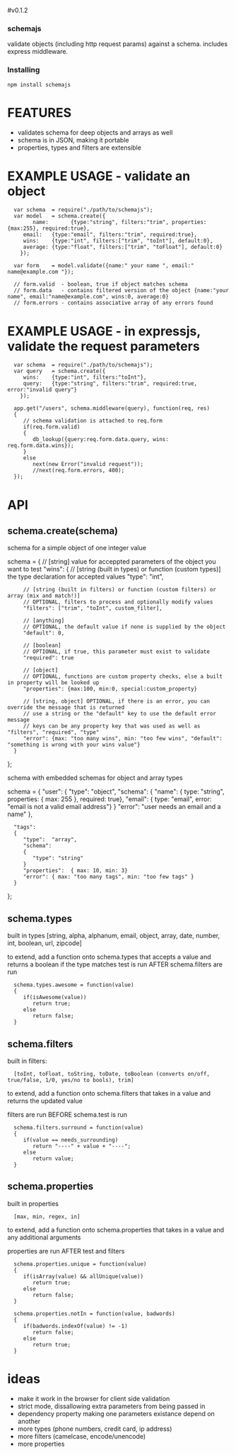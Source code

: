 #v0.1.2

### schemajs

validate objects (including http request params) against a schema. includes express middleware.

### Installing 

	npm install schemajs

# FEATURES
 - validates schema for deep objects and arrays as well
 - schema is in JSON, making it portable
 - properties, types and filters are extensible

# EXAMPLE USAGE - validate an object

      var schema  = require("./path/to/schemajs");
      var model   = schema.create({
			name:		{type:"string", filters:"trim", properties:{max:255}, required:true},
         email:   {type:"email", filters:"trim", required:true},
         wins:    {type:"int", filters:["trim", "toInt"], default:0},
         average: {type:"float", filters:["trim", "toFloat"], default:0}
		});

      var form    = model.validate({name:" your name ", email:" name@example.com "});

      // form.valid  - boolean, true if object matches schema
      // form.data   - contains filtered version of the object {name:"your name", email:"name@example.com", wins:0, average:0}
      // form.errors - contains associative array of any errors found

# EXAMPLE USAGE - in expressjs, validate the request parameters

      var schema  = require("./path/to/schemajs");
      var query   = schema.create({
         wins:    {type:"int", filters:"toInt"},
         query:   {type:"string", filters:"trim", required:true, error:"invalid query"}
		});

      app.get("/users", schema.middleware(query), function(req, res)
      {
         // schema validation is attached to req.form
         if(req.form.valid)
         {
            db_lookup({query:req.form.data.query, wins: req.form.data.wins});
         }
         else
            next(new Error("invalid request"));
            //next(req.form.errors, 400);
      });

# API 

## schema.create(schema)

schema for a simple object of one integer value

   schema =
   {
      // [string] value for acceppted parameters of the object you want to test
      "wins":
      {
         // [string (built in types) or function (custom types)] the type declaration for accepted values
         "type": "int",
   
         // [string (built in filters) or function (custom filters) or array (mix and match!)] 
         // OPTIONAL, filters to process and optionally modify values
         "filters": ["trim", "toInt", custom_filter],
   
         // [anything] 
         // OPTIONAL, the default value if none is supplied by the object
         "default": 0,
   
         // [boolean] 
         // OPTIONAL, if true, this parameter must exist to validate
         "required": true
   
         // [object] 
         // OPTIONAL, functions are custom property checks, else a built in property will be looked up
         "properties": {max:100, min:0, special:custom_property}
   
         // [string, object] OPTIONAL, if there is an error, you can override the message that is returned
         // use a string or the "default" key to use the default error message
         // keys can be any property key that was used as well as "filters", "required", "type"
         "error": {max: "too many wins", min: "too few wins", "default": "something is wrong with your wins value"}
      }
   };

schema with embedded schemas for object and array types

   schema =
   {
      "user":
      {
         "type":  "object",
         "schema":
         {
            "name":  { type: "string", properties: { max: 255 }, required: true},
            "email": { type: "email", error: "email is not a valid email address"}
         }
         "error": "user needs an email and a name"
      },
   
      "tags":
      {
         "type":  "array",
         "schema":
         {
            "type": "string"
         }
         "properties":  { max: 10, min: 3}
         "error": { max: "too many tags", min: "too few tags" }
      }
   };
	
## schema.types
	
   built in types 
      [string, alpha, alphanum, email, object, array, date, number, int, boolean, url, zipcode]

   to extend, add a function onto schema.types that accepts a value and returns a boolean if the type matches
   test is run AFTER schema.filters are run

      schema.types.awesome = function(value)
      {
         if(isAwesome(value))
            return true;
         else
            return false;
      }

## schema.filters
	
   built in filters:

      [toInt, toFloat, toString, toDate, toBoolean (converts on/off, true/false, 1/0, yes/no to bools), trim]

   to extend, add a function onto schema.filters that takes in a value and returns the updated value

   filters are run BEFORE schema.test is run

      schema.filters.surround = function(value)
      {
         if(value == needs_surrounding)
            return "----" + value + "----";
         else
            return value;
      }


## schema.properties

   built in properties

      [max, min, regex, in]

   to extend, add a function onto schema.properties that takes in a value and any additional arguments

   properties are run AFTER test and filters

      schema.properties.unique = function(value)
      {
         if(isArray(value) && allUnique(value))
            return true;
         else
            return false;
      }

      schema.properties.notIn = function(value, badwords)
      {
         if(badwords.indexOf(value) != -1)
            return false;
         else
            return true;
      }

# ideas

   - make it work in the browser for client side validation
   - strict mode, dissallowing extra parameters from being passed in
   - dependency property making one parameters existance depend on another
   - more types (phone numbers, credit card, ip address)
   - more filters (camelcase, encode/unencode)
   - more properties

